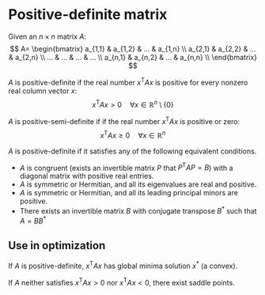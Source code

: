 # Positive-definite matrix

Given an $n \times n$ matrix $A$:
$$
A=
\begin{bmatrix}
a_{1,1} & a_{1,2} & ... & a_{1,n} \\
a_{2,1} & a_{2,2} & ... & a_{2,n} \\
... & ... & ... & ... \\
a_{n,1} & a_{n,2} & ... & a_{n,n} \\
\end{bmatrix}
$$ 

$A$ is positive-definite if the real number $x^\text{T} A x$ is positive for every nonzero real column vector $x$:
$$
x^\text{T}Ax>0 \quad \forall x \in \mathbb{R}^n \setminus \{0\}
$$

$A$ is positive-semi-definite if if the real number $x^\text{T} A x$ is positive or zero:
$$
x^\text{T}Ax \ge 0 \quad \forall x \in \mathbb{R}^n 
$$

$A$ is positive-definite if it satisfies any of the following equivalent conditions.

* $A$ is congruent (exists an invertible matrix $P$ that $P^\text{T}AP=B$) with a diagonal matrix with positive real entries.
* $A$ is symmetric or Hermitian, and all its eigenvalues are real and positive.
* $A$ is symmetric or Hermitian, and all its leading principal minors are positive.
* There exists an invertible matrix $B$ with conjugate transpose $B^*$ such that $A=BB^*$

## Use in optimization

If $A$ is positive-definite, $x^\text{T}Ax$ has global minima solution $x^*$ (a convex).

If $A$ neither satisfies $x^\text{T}Ax>0$ nor $x^\text{T}Ax<0$, there exist saddle points.